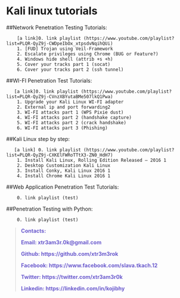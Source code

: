 # Kali linux tutorials
##Network Penetration Testing Tutorials:

        [a link]0. link playlist (https://www.youtube.com/playlist?list=PLQR-QyZ9j-CWDpeIbOx_xtpsdvNqihQUi)
        1. [FUD] Trojan using Veil-Framework
        2. Escalate privileges using Chrome (BUG or Feature?)
        4. Windows hide shell (attrib +s +h)
        5. Cover your tracks part 1 (socat)
        6. Cover your tracks part 2 (ssh tunnel)

##WI-FI Penetration Test Tutorials:

       [a link]0. link playlist (https://www.youtube.com/playlist?list=PLQR-QyZ9j-CVnzXBYutaBMe507lkQ1Pwa)
        1. Upgrade your Kali Linux WI-FI adapter
        2. External ip and port forwarding2
        3. WI-FI attacks part 1 (WPS Pixie dust)
        4. WI-FI attacks part 2 (handshake capture)
        5. WI-FI attacks part 2 (crack handshake)
        6. WI-FI attacks part 3 (Phishing) 

##Kali Linux step by step:

       [a link] 0. link playlist (https://www.youtube.com/playlist?list=PLQR-QyZ9j-CXKElFWRoTTtX3-ZN0_HdH7)
        1. Install Kali Linux, Rolling Edition Released – 2016 1 
        2. Desktop Customization Kali Linux
        3. Install Conky, Kali Linux 2016 1
        4. Install Chrome Kali Linux 2016 1
 
##Web Application Penetration Test Tutorials:
        
        0. link playlist (test)
        
##Penetration Testing with Python:
        
        0. link playlist (test)
        
        
<blockquote>
    <font color='#6A5ACD'>
        <p><strong>Contacts:</strong></p>
        <p><strong>Email: xtr3am3r.0k@gmail.com</strong></p>
        <p><strong>Github: https://github.com/xtr3m3rok</strong></p>
        <p><strong><strong>Facebook: https://www.facebook.com/slava.tkach.12</strong></p>
        <p><strong>Twitter: https://twitter.com/xtr3am3r0k</strong></p>  
        <p><strong>Linkedin: https://linkedin.com/in/kojibhy</strong></p>
    </font>
</blockquote>
